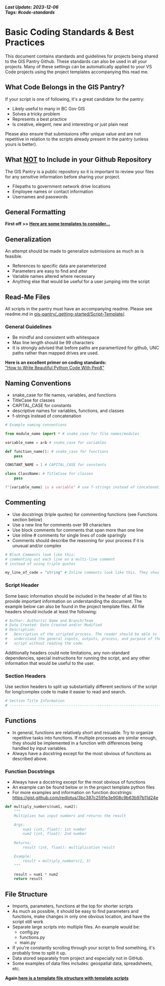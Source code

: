 ***Last Update: 2023-12-06***   
***Tags: #code-standards***

# Basic Coding Standards & Best Practices
This document contains standards and guidelines for projects being shared to the GIS Pantry Github. These standards can also be used in all your projects. Many of these settings can be automatically applied to your VS Code projects using the project templates accompanying this read me. 

## What Code Belongs in the GIS Pantry?
If your script is one of following, it's a great candidate for the pantry:
- Likely useful to many in BC Gov GIS
- Solves a tricky problem
- Represents a best practice
- Is creative, elegent, new and interesting or just plain neat

Please also ensure that submissions offer unique value and are not repetitive in relation to the scripts already present in the pantry (unless yours is better).

## What <ins>**NOT**</ins> to Include in your Github Repository
The GIS Pantry is a public repository so it is important to review your files for any sensitive information before sharing your project.

- Filepaths to government network drive locations
- Employee names or contact information
- Usernames and passwords

## General Formatting
**First off >> [Here are some templates to consider...](samples-templates)**

## Generalization
An attempt should be made to generalize submissions as much as is feasible.
- References to specific data are parameterized
- Parameters are easy to find and alter
- Variable names altered where necessary
- Anything else that would be useful for a user jumping into the script

## Read-Me Files
All scripts in the pantry must have an accompanying readme. Please see readme.md in [gis-pantry/_getting-started/Script-Template/](https://github.com/bcgov/gis-pantry/edit/master/_getting-started/Script-Template/).

### General Guidelines
- Be mindful and consistent with whitespace 
- Max line length should be 99 characters
- It is strongly advised that before paths are paramertized for github, UNC paths rather than mapped drives are used. 

**Here is an excellent primer on coding standards:**  
["How to Write Beautiful Python Code With Pep8"](https://realpython.com/python-pep8/)


## Naming Conventions
- snake_case for file names, variables, and functions
- TitleCase for classes
- CAPITAL_CASE for constants
- descriptive names for variables, functions, and classes
- f-strings instead of concatenation

~~~python
# Example naming conventions

from module_name import * # snake_case for file names/modules

variable_name = a+b # snake_case for variables

def function_name(): # snake_case for functions
    pass

CONSTANT_NAME = 1 # CAPITAL_CASE for constants

class ClassName: # TitleCase for classes
    pass

f"{variable_name} is a variable" # use f-strings instead of concatenation
~~~


## Commenting

- Use docstrings (triple quotes) for commenting functions (see Functions section below)
- Use a new line for comments over 99 characters
- Use block comments for comments that span more than one line 
- Use inline # comments for single lines of code sparingly 
- Comments should describe the reasoning for your process if it is unusual and/or complex 
    
~~~python
# Block Comments look like this:
# commenting out each line on a multi-line comment
# instead of using triple quotes

my_line_of_code = "string" # Inline comments look like this. They should be used sparingly.
~~~

### Script Header
Some basic information should be included in the header of all files to provide important information on understanding the document. The example below can also be found in the project template files. All file headers should include at least the following:

~~~python
# Author: Author(s) Name and Branch/Team
# Date Created: Date Created and/or Modified
# Description: 
#   Description of the scripted process. The reader should be able to 
#   understand the general inputs, outputs, process, and purpose of the 
#   script without reading the code.
~~~
Additionally headers could note limitations, any non-standard dependencies, special instructions for running the script, and any other information that would be useful to the user.

### Section Headers
Use section headers to split up substantially different sections of the script for long/complex code to make it easier to read and search. 

~~~python
# Section Title Information
# --------------------------------------------------------------------------------------------------
~~~

## Functions
- In general, functions are relatively short and resuable. Try to organize repetitive tasks into functions. If multiple processes are similar enough, they should be implemented in a function with differences being handled by input variables.
- Always have a docstring except for the most obvious of functions as described above. 
### Function Docstrings
- Always have a docstring except for the most obvious of functions 
- An example can be found below or in the project template python files
- For more examples and information on function docstrings: 
https://gist.github.com/redlotus/3bc387c2591e3e908c9b63b97b11d24e

~~~python
def multiply_numbers(num1, num2):
    """
    Multiplies two input numbers and returns the result

    Args: 
        num1 (int, float): 1st number 
        num2 (int, float): 2nd number
    
    Returns: 
        result (int, float): multiplication result

    Example:
        result = multiply_numbers(2, 3)
    """

    result = num1 * num2
    return result
~~~

## File Structure
- Imports, parameters, functions at the top for shorter scripts
- As much as possible, it should be easy to find parameters and functions, make changes in only one obvious location, and have the script still work
- Separate large scripts into multiple files. An example would be:
    - config.py
    - functions.py
    - main.py
- If you're constantly scrolling through your script to find something, it's probably time to split it up.
- Data stored separately from project and especially not in GitHub. 
- Some examples of data files includes: geospatial data, spreadsheets, etc.

**Again [here is a template file structure with template scripts](samples-templates)**
